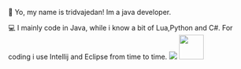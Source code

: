👋 Yo, my name is tridvajedan! Im a java developer.	

💻 I mainly code in Java, while i know a bit of Lua,Python and C#. For coding i use Intellij and Eclipse from time to time.
[![](https://github-readme-stats.vercel.app/api?username=tridvajedan)](https://github.com/anuraghazra/github-readme-stats)
<a href = "https://www.java.com/en/"><img src="https://cdn.iconscout.com/icon/free/png-512/java-43-569305.png" width = 50 height = 50></a>
